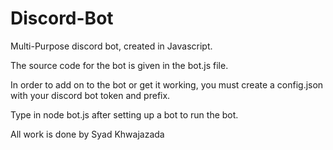 # Discord-Bot
Multi-Purpose discord bot, created in Javascript.

The source code for the bot is given in the bot.js file.

In order to add on to the bot or get it working, you must create a config.json with your discord bot token and prefix.

Type in node bot.js after setting up a bot to run the bot.

All work is done by Syad Khwajazada
